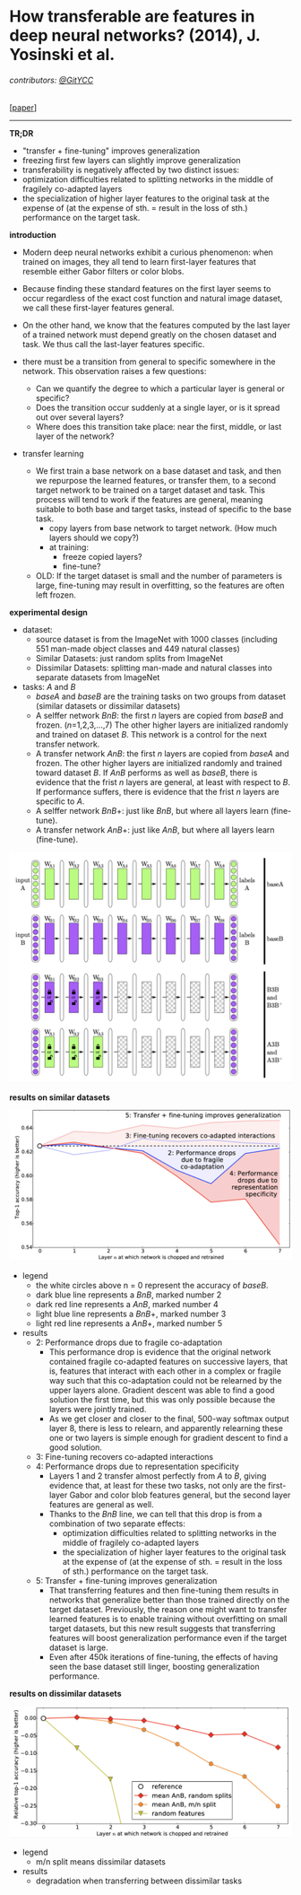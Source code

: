 # **How transferable are features in deep neural networks?** \(2014\), J. Yosinski et al.

###### contributors:  [@GitYCC](https://github.com/GitYCC)

\[[paper](http://papers.nips.cc/paper/5347-how-transferable-are-features-in-deep-neural-networks.pdf)\]

---

**TR;DR**

- "transfer + fine-tuning" improves generalization
- freezing first few layers can slightly improve generalization
-  transferability is negatively affected by two distinct issues:
  - optimization difficulties related to splitting networks in the middle of fragilely co-adapted layers 
  - the specialization of higher layer features to the original task at the expense of (at the expense of sth. = result in the loss of sth.) performance on the target task.

**introduction**

- Modern deep neural networks exhibit a curious phenomenon: when trained on images, they all tend to learn first-layer features that resemble either Gabor filters or color blobs.
- Because finding these standard features on the first layer seems to occur regardless of the exact cost function and natural image dataset, we call these first-layer features general.
- On the other hand, we know that the features computed by the last layer of a trained network must depend greatly on the chosen dataset and task. We thus call the last-layer features specific.
- there must be a transition from general to specific somewhere in the network. This observation raises a few questions:
  - Can we quantify the degree to which a particular layer is general or specific?
  - Does the transition occur suddenly at a single layer, or is it spread out over several layers?
  - Where does this transition take place: near the first, middle, or last layer of the network?

- transfer learning
  - We first train a base network on a base dataset and task, and then we repurpose the learned features, or transfer them, to a second target network to be trained on a target dataset and task. This process will tend to work if the features are general, meaning suitable to both base and target tasks, instead of specific to the base task.
    - copy layers from base network to target network.  (How much layers should we copy?)
    - at training:
      - freeze copied layers?
      - fine-tune?
  - OLD: If the target dataset is small and the number of parameters is large, fine-tuning may result in overfitting, so the features are often left frozen.

**experimental design**

- dataset: 
  - source dataset is from the ImageNet with 1000 classes (including 551 man-made object classes and 449 natural classes)
  - Similar Datasets: just random splits from ImageNet
  - Dissimilar Datasets: splitting man-made and natural classes into separate datasets from ImageNet
- tasks: $A$ and $B$
  - $baseA$ and $baseB$ are the training tasks on two groups from dataset (similar datasets or dissimilar datasets)
  - A selffer network $BnB$: the first $n$ layers are copied from $baseB$ and frozen. ($n$=1,2,3,...,7) The other higher layers are initialized randomly and trained on dataset $B$. This network is a control for the next transfer network. 
  - A transfer network $AnB$: the first $n$ layers are copied from $baseA$ and frozen. The other higher layers are initialized randomly and trained toward dataset $B$. If $AnB$ performs as well as $baseB$, there is evidence that the frist $n$ layers are general, at least with respect to $B$. If performance suffers, there is evidence that the frist $n$ layers are specific to $A$.
  - A selffer network $BnB+$: just like $BnB$, but where all layers learn (fine-tune).
  - A transfer network $AnB+$: just like $AnB$, but where all layers learn (fine-tune). 

![](assets/how-transferable-are-features-in-deep-neural-networks_001.png)



**results on similar datasets**

![](assets/how-transferable-are-features-in-deep-neural-networks_002.png)

- legend
  - the white circles above n = 0 represent the accuracy of $baseB$.
  - dark blue line represents a $BnB$, marked number 2
  - dark red line represents a $AnB$, marked number 4
  - light blue line represents a $BnB+$, marked number 3
  - light red line represents a $AnB+$, marked number 5
- results
  - 2: Performance drops due to fragile co-adaptation
    - This performance drop is evidence that the original network contained fragile co-adapted features on successive layers, that is, features that interact with each other in a complex or fragile way such that this co-adaptation could not be relearned by the upper layers alone. Gradient descent was able to find a good solution the first time, but this was only possible because the layers were jointly trained.
    - As we get closer and closer to the final, 500-way softmax output layer 8, there is less to relearn, and apparently relearning these one or two layers is simple enough for gradient descent to find a good solution.
  - 3: Fine-tuning recovers co-adapted interactions
  - 4: Performance drops due to representation specificity
    - Layers 1 and 2 transfer almost perfectly from $A$ to $B$, giving evidence that, at least for these two tasks, not only are the first-layer Gabor and color blob features general, but the second layer features are general as well.
    - Thanks to the $BnB$ line, we can tell that this drop is from a combination of two separate effects:
      - optimization difficulties related to splitting networks in the middle of fragilely co-adapted layers 
      - the specialization of higher layer features to the original task at the expense of (at the expense of sth. = result in the loss of sth.) performance on the target task.
  - 5: Transfer + fine-tuning improves generalization
    - That transferring features and then fine-tuning them results in networks that generalize better than those trained directly on the target dataset. Previously, the reason one might want to transfer learned features is to enable training without overfitting on small target datasets, but this new result suggests that transferring features will boost generalization performance even if the target dataset is large. 
    - Even after 450k iterations of fine-tuning, the effects of having seen the base dataset still linger, boosting generalization performance.

**results on dissimilar datasets**

![](assets/how-transferable-are-features-in-deep-neural-networks_003.png)

- legend
  - m/n split means dissimilar datasets
- results
  - degradation when transferring between dissimilar tasks

